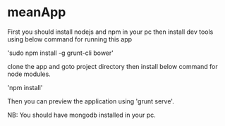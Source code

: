 # meanApp

First you should install nodejs and npm in your pc then install dev tools using below command for running this app 

   'sudo npm install -g grunt-cli bower'
   
clone the app and goto project directory then install below command for node modules.
   
   'npm install'

Then you can preview the application using 'grunt serve'.

NB: You should have mongodb installed in your pc.

